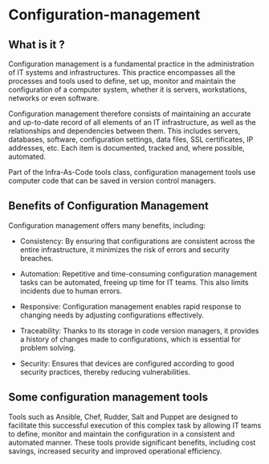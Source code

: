 # Configuration-management

## What is it ?

Configuration management is a fundamental practice in the administration of IT systems and infrastructures. This practice encompasses all the processes and tools used to define, set up, monitor and maintain the configuration of a computer system, whether it is servers, workstations, networks or even software.

Configuration management therefore consists of maintaining an accurate and up-to-date record of all elements of an IT infrastructure, as well as the relationships and dependencies between them. This includes servers, databases, software, configuration settings, data files, SSL certificates, IP addresses, etc. Each item is documented, tracked and, where possible, automated.

Part of the Infra-As-Code tools class, configuration management tools use computer code that can be saved in version control managers.

## Benefits of Configuration Management

Configuration management offers many benefits, including:    

- Consistency: By ensuring that configurations are consistent across the entire infrastructure, it minimizes the risk of errors and security breaches.

- Automation: Repetitive and time-consuming configuration management tasks can be automated, freeing up time for IT teams. This also limits incidents due to human errors.

- Responsive: Configuration management enables rapid response to changing needs by adjusting configurations effectively.

- Traceability: Thanks to its storage in code version managers, it provides a history of changes made to configurations, which is essential for problem solving.

- Security: Ensures that devices are configured according to good security practices, thereby reducing vulnerabilities.

## Some configuration management tools

Tools such as Ansible, Chef, Rudder, Salt and Puppet are designed to facilitate this successful execution of this complex task by allowing IT teams to define, monitor and maintain the configuration in a consistent and automated manner. These tools provide significant benefits, including cost savings, increased security and improved operational efficiency.
